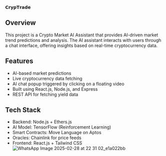 𝗖𝗿𝘆𝗽𝗧𝗿𝗮𝗱𝗲

## Overview

This project is a Crypto Market AI Assistant that provides AI-driven market trend predictions and analysis. The AI assistant interacts with users through a chat interface, offering insights based on real-time cryptocurrency data.

## Features

- AI-based market predictions  
- Live cryptocurrency data fetching  
- AI chat popup triggered by clicking on a floating video  
- Built using React.js, Node.js, and Express  
- REST API for fetching yield data  

## Tech Stack

- Backend: Node.js + Ethers.js
- AI Model: TensorFlow (Reinforcement Learning)
- Smart Contracts: Move Language on Aptos
- Oracles: Chainlink for price feeds
- Frontend: React.js + Tailwind CSS
![WhatsApp Image 2025-02-28 at 22 31 02_e1a022bb](https://github.com/user-attachments/assets/7d2d70c9-c8a9-4608-b062-5952b8698e46)
